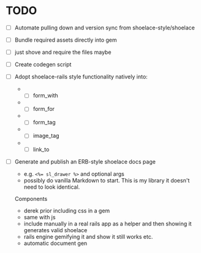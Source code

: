 # TODO

- [ ] Automate pulling down and version sync from shoelace-style/shoelace
- [ ] Bundle required assets directly into gem
- [ ] just shove and require the files maybe
- [ ] Create codegen script
- [ ] Adopt shoelace-rails style functionality natively into:
  * - [ ] form_with
  * - [ ] form_for
  * - [ ] form_tag
  * - [ ] image_tag
  * - [ ] link_to
- [ ] Generate and publish an ERB-style shoelace docs page
  * e.g. `<%= sl_drawer %>` and optional args
  * possibly do vanilla Markdown to start. This is my library it doesn't need to look identical.


  Components

  * derek prior including css in a gem
  * same with js
  * include manually in a real rails app as a helper and then showing it generates valid shoelace
  * rails engine gemifying it and show it still works etc.
  * automatic document gen
